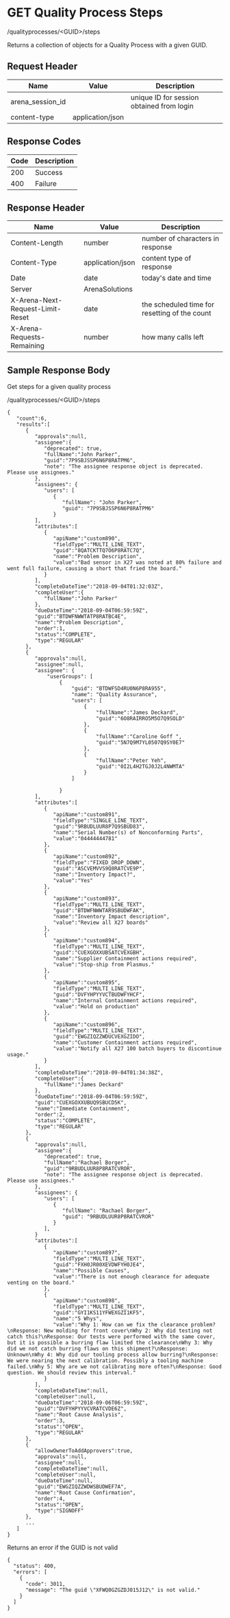 # GET Quality Process Steps


/qualityprocesses/&lt;GUID&gt;/steps

Returns a collection of   objects for a  Quality Process with a given GUID.

## Request Header

| Name<br> | Value<br> | Description<br> |
|  --- |  --- |  --- | 
| arena_session_id<br> |   | unique ID for session obtained from login<br> |
| content\-type<br> | application/json<br> |   |

## Response Codes

| Code<br> | Description<br> |
|  --- |  --- | 
| 200<br> | Success<br> |
| 400<br> | Failure<br> |

## Response Header

| Name<br> | Value<br> | Description<br> |
|  --- |  --- |  --- | 
| Content\-Length<br> | number<br> | number of characters in response<br> |
| Content\-Type<br> | application/json<br> | content type of response<br> |
| Date<br> | date<br> | today's date and time<br> |
| Server<br> | ArenaSolutions<br> |   |
| X\-Arena\-Next\-Request\-Limit\-Reset<br> | date<br> | the scheduled time for resetting of the count<br> |
| X\-Arena\-Requests\-Remaining<br> | number<br> | how many calls left<br> |

## Sample Response Body
Get steps for a given quality process



/qualityprocesses/&lt;GUID&gt;/steps

```
{
   "count":6,
   "results":[
      {
         "approvals":null,
         "assignee":{
            "deprecated": true,
            "fullName":"John Parker",
            "guid":"7P9SBJSSP6N6P8RATPM6",
            "note": "The assignee response object is deprecated. Please use assignees."
         },
         "assignees": {
            "users": [
               {
                  "fullName": "John Parker",
                  "guid": "7P9SBJSSP6N6P8RATPM6"
               }
         ],
         "attributes":[
            {
               "apiName":"custom890",
               "fieldType":"MULTI_LINE_TEXT",
               "guid":"8QATCKTTQ7O6P8RATC7Q",
               "name":"Problem Description",
               "value":"Bad sensor in X27 was noted at 80% failure and went full failure, causing a short that fried the board."
            }
         ],
         "completeDateTime":"2018-09-04T01:32:03Z",
         "completeUser":{
            "fullName":"John Parker"
         },
         "dueDateTime":"2018-09-04T06:59:59Z",
         "guid":"BTDWFNWWTATP8RATBC4E",
         "name":"Problem Description",
         "order":1,
         "status":"COMPLETE",
         "type":"REGULAR"
      },
      {
         "approvals":null,
         "assignee":null,
         "assignee": {
             "userGroups": [
                 {
                     "guid": "BTDWFSD4RU0N6P8RA955",
                     "name": "Quality Assurance",
                     "users": [
                         {
                             "fullName":"James Deckard",
                             "guid":"6O8RAIRRO5M5O7Q9SOLD"
                         },
                         {
                             "fullName":"Caroline Goff ", 
                             "guid":"5N7Q9M7YL0507Q9SY0E7"  
                         },
                         {
                             "fullName":"Peter Yeh",
                             "guid":"0I2L4H2TGJ0J2L4NWMTA"
                         }
                     ]
 
                 }
         ],
         "attributes":[
            {
               "apiName":"custom891",
               "fieldType":"SINGLE_LINE_TEXT",
               "guid":"9RBUDLUUR8P7Q9SBUD83",
               "name":"Serial Number(s) of Nonconforming Parts",
               "value":"04444444781"
            },
            {
               "apiName":"custom892",
               "fieldType":"FIXED_DROP_DOWN",
               "guid":"ASCVEMVVS9Q8RATCVE9P",
               "name":"Inventory Impact?",
               "value":"Yes"
            },
            {
               "apiName":"custom893",
               "fieldType":"MULTI_LINE_TEXT",
               "guid":"BTDWFNWWTAR9SBUDWFAK",
               "name":"Inventory Impact description",
               "value":"Review all X27 boards"
            },
            {
               "apiName":"custom894",
               "fieldType":"MULTI_LINE_TEXT",
               "guid":"CUEXGOXXUBSATCVEXGBH",
               "name":"Supplier Containment actions required",
               "value":"Stop-ship from Plasmus."
            },
            {
               "apiName":"custom895",
               "fieldType":"MULTI_LINE_TEXT",
               "guid":"DVFYHPYYVCTBUDWFYHCF",
               "name":"Internal Containment actions required",
               "value":"Hold on production"
            },
            {
               "apiName":"custom896",
               "fieldType":"MULTI_LINE_TEXT",
               "guid":"EWGZIQZZWDUCVEXGZIDO",
               "name":"Customer Containment actions required",
               "value":"Notify all X27 100 batch buyers to discontinue usage."
            }
         ],
         "completeDateTime":"2018-09-04T01:34:38Z",
         "completeUser":{
            "fullName":"James Deckard"
         },
         "dueDateTime":"2018-09-04T06:59:59Z",
         "guid":"CUEXGOXXUBUQ9SBUCD5K",
         "name":"Immediate Containment",
         "order":2,
         "status":"COMPLETE",
         "type":"REGULAR"
      },
      {
         "approvals":null,
         "assignee":{
            "deprecated": true,
            "fullName":"Rachael Borger",
            "guid":"9RBUDLUUR8P8RATCVROR",
            "note": "The assignee response object is deprecated. Please use assignees."
         },
         "assignees": {
            "users": [
               {
                  "fullName": "Rachael Borger",
                  "guid": "9RBUDLUUR8P8RATCVROR"
               }
            ],
         }
         "attributes":[
            {
               "apiName":"custom897",
               "fieldType":"MULTI_LINE_TEXT",
               "guid":"FXH0JR00XEVDWFYH0JE4",
               "name":"Possible Causes",
               "value":"There is not enough clearance for adequate venting on the board."
            },
            {
               "apiName":"custom898",
               "fieldType":"MULTI_LINE_TEXT",
               "guid":"GYI1KS11YFWEXGZI1KF5",
               "name":"5 Whys",
               "value":"Why 1: How can we fix the clearance problem?\nResponse: New molding for front cover\nWhy 2: Why did testing not catch this?\nResponse: Our tests were performed with the same cover, but it is possible a burring flaw limited the clearance\nWhy 3: Why did we not catch burring flaws on this shipment?\nResponse: Unknown\nWhy 4: Why did our tooling process allow burring?\nResponse: We were nearing the next calibration. Possibly a tooling machine failed.\nWhy 5: Why are we not calibrating more often?\nResponse: Good question. We should review this interval."
            }
         ],
         "completeDateTime":null,
         "completeUser":null,
         "dueDateTime":"2018-09-06T06:59:59Z",
         "guid":"DVFYHPYYVCVRATCVDE6Z",
         "name":"Root Cause Analysis",
         "order":3,
         "status":"OPEN",
         "type":"REGULAR"
      },
      {
         "allowOwnerToAddApprovers":true,
         "approvals":null,
         "assignee":null,
         "completeDateTime":null,
         "completeUser":null,
         "dueDateTime":null,
         "guid":"EWGZIQZZWDWSBUDWEF7A",
         "name":"Root Cause Confirmation",
         "order":4,
         "status":"OPEN",
         "type":"SIGNOFF"
      },
      ...
   ]
}
```
Returns an error if the GUID is not valid

```
{
  "status": 400,
  "errors": [
    {
      "code": 3011,
      "message": "The guid \"XFWQ0GZGZDJ015J12\" is not valid."
    }
  ]
}
```
